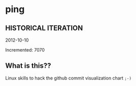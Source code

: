 # ping

## HISTORICAL ITERATION
2012-10-10

Incremented: 7070

## What is this?? 
Linux skills to hack the github commit visualization chart `;-)`
